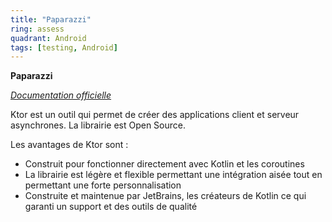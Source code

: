 ```yaml
---
title: "Paparazzi"
ring: assess
quadrant: Android
tags: [testing, Android]
---
```


<p><b>Paparazzi</b></p>
<em><a href="https://cashapp.github.io/paparazzi/">Documentation officielle</a></em>
<p> Ktor est un outil qui permet de créer des applications client et serveur asynchrones. 
La librairie est Open Source.
</p>
<p> </p>
Les avantages de Ktor sont :
<ul>
    <li>Construit pour fonctionner directement avec Kotlin et les coroutines</li>
    <li>La librairie est légère et flexible permettant une intégration aisée tout en permettant une forte personnalisation</li>
    <li>Construite et maintenue par JetBrains, les créateurs de Kotlin ce qui garanti un support et des outils de qualité </li>
</ul>
